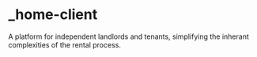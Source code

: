 # _home-client
A platform for independent landlords and tenants, simplifying the inherant complexities of the rental process.
